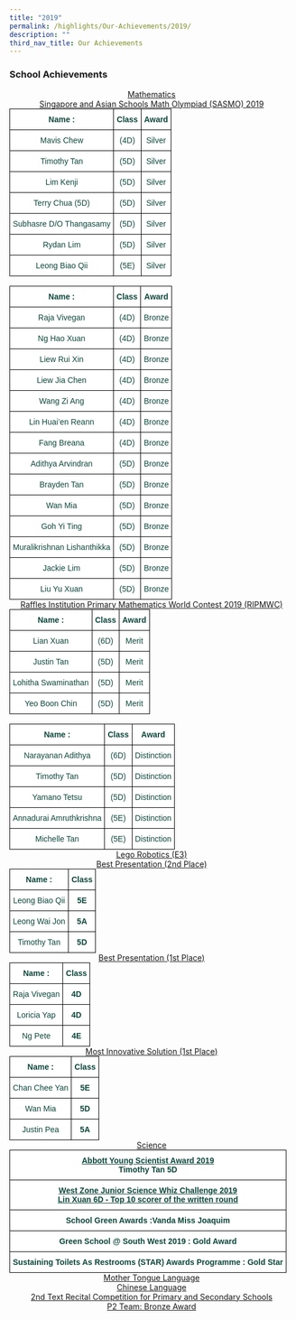 ```yaml
---
title: "2019"
permalink: /highlights/Our-Achievements/2019/
description: ""
third_nav_title: Our Achievements
---
```

### School Achievements

<center><u>Mathematics<br>Singapore and Asian Schools Math Olympiad (SASMO) 2019</u></center>

<style type="text/css">
.tg  {border-collapse:collapse;border-spacing:0;margin:0px auto;}
.tg td{border-color:black;border-style:solid;border-width:1px;font-family:Arial, sans-serif;font-size:14px;
  overflow:hidden;padding:10px 5px;word-break:normal;}
.tg th{border-color:black;border-style:solid;border-width:1px;font-family:Arial, sans-serif;font-size:14px;
  font-weight:normal;overflow:hidden;padding:10px 5px;word-break:normal;}
.tg .tg-yhj3{background-color:#FFF;color:#0C463A;text-align:center;vertical-align:middle}
.tg .tg-1pw2{background-color:#FFF;color:#0C463A;font-weight:bold;text-align:center;vertical-align:middle}
</style>
<table class="tg">
<tbody>
  <tr>
    <td class="tg-1pw2">Name :<br></td>
    <td class="tg-1pw2">Class<br></td>
    <td class="tg-1pw2">Award<br></td>
  </tr>
  <tr>
    <td class="tg-yhj3">Mavis Chew<br></td>
    <td class="tg-yhj3">(4D)<br></td>
    <td class="tg-yhj3">Silver<br></td>
  </tr>
  <tr>
    <td class="tg-yhj3">Timothy Tan<br></td>
    <td class="tg-yhj3">(5D)<br></td>
    <td class="tg-yhj3">Silver<br></td>
  </tr>
  <tr>
    <td class="tg-yhj3">Lim Kenji<br></td>
    <td class="tg-yhj3">(5D)<br></td>
    <td class="tg-yhj3">Silver<br></td>
  </tr>
  <tr>
    <td class="tg-yhj3">Terry Chua (5D)<br></td>
    <td class="tg-yhj3">(5D)<br></td>
    <td class="tg-yhj3">Silver<br></td>
  </tr>
  <tr>
    <td class="tg-yhj3">Subhasre D/O Thangasamy<br></td>
    <td class="tg-yhj3">(5D)<br></td>
    <td class="tg-yhj3">Silver<br></td>
  </tr>
  <tr>
    <td class="tg-yhj3">Rydan Lim<br></td>
    <td class="tg-yhj3">(5D)<br></td>
    <td class="tg-yhj3">Silver<br></td>
  </tr>
  <tr>
    <td class="tg-yhj3">Leong Biao Qii<br></td>
    <td class="tg-yhj3">(5E)<br></td>
    <td class="tg-yhj3">Silver</td>
  </tr>
</tbody>
</table>

<br>

<style type="text/css">
.tg  {border-collapse:collapse;border-spacing:0;margin:0px auto;}
.tg td{border-color:black;border-style:solid;border-width:1px;font-family:Arial, sans-serif;font-size:14px;
  overflow:hidden;padding:10px 5px;word-break:normal;}
.tg th{border-color:black;border-style:solid;border-width:1px;font-family:Arial, sans-serif;font-size:14px;
  font-weight:normal;overflow:hidden;padding:10px 5px;word-break:normal;}
.tg .tg-yhj3{background-color:#FFF;color:#0C463A;text-align:center;vertical-align:middle}
.tg .tg-1pw2{background-color:#FFF;color:#0C463A;font-weight:bold;text-align:center;vertical-align:middle}
</style>
<table class="tg">
<tbody>
  <tr>
    <td class="tg-1pw2">Name :<br></td>
    <td class="tg-1pw2">Class<br></td>
    <td class="tg-1pw2">Award<br></td>
  </tr>
  <tr>
    <td class="tg-yhj3">Raja Vivegan<br></td>
    <td class="tg-yhj3">(4D)<br></td>
    <td class="tg-yhj3">Bronze<br></td>
  </tr>
  <tr>
    <td class="tg-yhj3">Ng Hao Xuan<br></td>
    <td class="tg-yhj3">(4D)<br></td>
    <td class="tg-yhj3">Bronze<br></td>
  </tr>
  <tr>
    <td class="tg-yhj3">Liew Rui Xin<br></td>
    <td class="tg-yhj3">(4D)<br></td>
    <td class="tg-yhj3">Bronze<br></td>
  </tr>
  <tr>
    <td class="tg-yhj3">Liew Jia Chen<br></td>
    <td class="tg-yhj3">(4D)<br></td>
    <td class="tg-yhj3">Bronze<br></td>
  </tr>
  <tr>
    <td class="tg-yhj3">Wang Zi Ang<br></td>
    <td class="tg-yhj3">(4D)<br></td>
    <td class="tg-yhj3">Bronze<br></td>
  </tr>
  <tr>
    <td class="tg-yhj3">Lin Huai’en Reann<br></td>
    <td class="tg-yhj3">(4D)<br></td>
    <td class="tg-yhj3">Bronze<br></td>
  </tr>
  <tr>
    <td class="tg-yhj3">Fang Breana<br></td>
    <td class="tg-yhj3">(4D)<br></td>
    <td class="tg-yhj3">Bronze<br></td>
  </tr>
  <tr>
    <td class="tg-yhj3">Adithya Arvindran<br></td>
    <td class="tg-yhj3">(5D)<br></td>
    <td class="tg-yhj3">Bronze<br></td>
  </tr>
  <tr>
    <td class="tg-yhj3">Brayden Tan<br></td>
    <td class="tg-yhj3">(5D)<br></td>
    <td class="tg-yhj3">Bronze<br></td>
  </tr>
  <tr>
    <td class="tg-yhj3">Wan Mia<br></td>
    <td class="tg-yhj3">(5D)<br></td>
    <td class="tg-yhj3">Bronze<br></td>
  </tr>
  <tr>
    <td class="tg-yhj3">Goh Yi Ting<br></td>
    <td class="tg-yhj3">(5D)<br></td>
    <td class="tg-yhj3">Bronze<br></td>
  </tr>
  <tr>
    <td class="tg-yhj3">Muralikrishnan Lishanthikka<br></td>
    <td class="tg-yhj3">(5D)<br></td>
    <td class="tg-yhj3">Bronze<br></td>
  </tr>
  <tr>
    <td class="tg-yhj3">Jackie Lim<br></td>
    <td class="tg-yhj3">(5D)<br></td>
    <td class="tg-yhj3">Bronze<br></td>
  </tr>
  <tr>
    <td class="tg-yhj3">Liu Yu Xuan<br></td>
    <td class="tg-yhj3">(5D)<br></td>
    <td class="tg-yhj3">Bronze</td>
  </tr>
</tbody>
</table>

<center><u>Raffles Institution Primary Mathematics World Contest 2019 (RIPMWC)</u></center>

<style type="text/css">
.tg  {border-collapse:collapse;border-spacing:0;margin:0px auto;}
.tg td{border-color:black;border-style:solid;border-width:1px;font-family:Arial, sans-serif;font-size:14px;
  overflow:hidden;padding:10px 5px;word-break:normal;}
.tg th{border-color:black;border-style:solid;border-width:1px;font-family:Arial, sans-serif;font-size:14px;
  font-weight:normal;overflow:hidden;padding:10px 5px;word-break:normal;}
.tg .tg-yhj3{background-color:#FFF;color:#0C463A;text-align:center;vertical-align:middle}
.tg .tg-1pw2{background-color:#FFF;color:#0C463A;font-weight:bold;text-align:center;vertical-align:middle}
</style>
<table class="tg">
<tbody>
  <tr>
    <td class="tg-1pw2">Name :<br></td>
    <td class="tg-1pw2">Class<br></td>
    <td class="tg-1pw2">Award<br></td>
  </tr>
  <tr>
    <td class="tg-yhj3">Lian Xuan<br></td>
    <td class="tg-yhj3">(6D)<br></td>
    <td class="tg-yhj3">Merit<br></td>
  </tr>
  <tr>
    <td class="tg-yhj3">Justin Tan<br></td>
    <td class="tg-yhj3">(5D)<br></td>
    <td class="tg-yhj3">Merit<br></td>
  </tr>
  <tr>
    <td class="tg-yhj3">Lohitha Swaminathan<br></td>
    <td class="tg-yhj3">(5D)<br></td>
    <td class="tg-yhj3">Merit<br></td>
  </tr>
  <tr>
    <td class="tg-yhj3">Yeo Boon Chin<br></td>
    <td class="tg-yhj3">(5D)<br></td>
    <td class="tg-yhj3">Merit</td>
  </tr>
</tbody>
</table>

<br>

<style type="text/css">
.tg  {border-collapse:collapse;border-spacing:0;margin:0px auto;}
.tg td{border-color:black;border-style:solid;border-width:1px;font-family:Arial, sans-serif;font-size:14px;
  overflow:hidden;padding:10px 5px;word-break:normal;}
.tg th{border-color:black;border-style:solid;border-width:1px;font-family:Arial, sans-serif;font-size:14px;
  font-weight:normal;overflow:hidden;padding:10px 5px;word-break:normal;}
.tg .tg-yhj3{background-color:#FFF;color:#0C463A;text-align:center;vertical-align:middle}
.tg .tg-1pw2{background-color:#FFF;color:#0C463A;font-weight:bold;text-align:center;vertical-align:middle}
</style>
<table class="tg">
<tbody>
  <tr>
    <td class="tg-1pw2">Name :<br></td>
    <td class="tg-1pw2">Class<br></td>
    <td class="tg-1pw2">Award<br></td>
  </tr>
  <tr>
    <td class="tg-yhj3">Narayanan Adithya<br></td>
    <td class="tg-yhj3">(6D)<br></td>
    <td class="tg-yhj3">Distinction<br></td>
  </tr>
  <tr>
    <td class="tg-yhj3">Timothy Tan<br></td>
    <td class="tg-yhj3">(5D)<br></td>
    <td class="tg-yhj3">Distinction<br></td>
  </tr>
  <tr>
    <td class="tg-yhj3">Yamano Tetsu<br></td>
    <td class="tg-yhj3">(5D)<br></td>
    <td class="tg-yhj3">Distinction<br></td>
  </tr>
  <tr>
    <td class="tg-yhj3">Annadurai Amruthkrishna<br></td>
    <td class="tg-yhj3">(5E)<br></td>
    <td class="tg-yhj3">Distinction<br></td>
  </tr>
  <tr>
    <td class="tg-yhj3">Michelle Tan<br></td>
    <td class="tg-yhj3">(5E)<br></td>
    <td class="tg-yhj3">Distinction</td>
  </tr>
</tbody>
</table>

<center><u>Lego Robotics (E3)</u></center>
<center><u>Best Presentation (2nd Place)</u></center>


<style type="text/css">
.tg  {border-collapse:collapse;border-spacing:0;margin:0px auto;}
.tg td{border-color:black;border-style:solid;border-width:1px;font-family:Arial, sans-serif;font-size:14px;
  overflow:hidden;padding:10px 5px;word-break:normal;}
.tg th{border-color:black;border-style:solid;border-width:1px;font-family:Arial, sans-serif;font-size:14px;
  font-weight:normal;overflow:hidden;padding:10px 5px;word-break:normal;}
.tg .tg-yhj3{background-color:#FFF;color:#0C463A;text-align:center;vertical-align:middle}
.tg .tg-1pw2{background-color:#FFF;color:#0C463A;font-weight:bold;text-align:center;vertical-align:middle}
</style>
<table class="tg">
<tbody>
  <tr>
    <td class="tg-1pw2">Name :<br></td>
    <td class="tg-1pw2">Class<br></td>
  </tr>
  <tr>
    <td class="tg-yhj3">Leong Biao Qii<br></td>
    <td class="tg-1pw2">5E<br></td>
  </tr>
  <tr>
    <td class="tg-yhj3">Leong Wai Jon<br></td>
    <td class="tg-1pw2">5A<br></td>
  </tr>
  <tr>
    <td class="tg-yhj3">Timothy Tan<br></td>
    <td class="tg-1pw2">5D</td>
  </tr>
</tbody>
</table>


<center><u>Best Presentation (1st Place)</u></center>


<style type="text/css">
.tg  {border-collapse:collapse;border-spacing:0;margin:0px auto;}
.tg td{border-color:black;border-style:solid;border-width:1px;font-family:Arial, sans-serif;font-size:14px;
  overflow:hidden;padding:10px 5px;word-break:normal;}
.tg th{border-color:black;border-style:solid;border-width:1px;font-family:Arial, sans-serif;font-size:14px;
  font-weight:normal;overflow:hidden;padding:10px 5px;word-break:normal;}
.tg .tg-yhj3{background-color:#FFF;color:#0C463A;text-align:center;vertical-align:middle}
.tg .tg-1pw2{background-color:#FFF;color:#0C463A;font-weight:bold;text-align:center;vertical-align:middle}
</style>
<table class="tg">
<tbody>
  <tr>
    <td class="tg-1pw2">Name :<br></td>
    <td class="tg-1pw2">Class<br></td>
  </tr>
  <tr>
    <td class="tg-yhj3">Raja Vivegan<br></td>
    <td class="tg-1pw2">4D<br></td>
  </tr>
  <tr>
    <td class="tg-yhj3">Loricia Yap<br></td>
    <td class="tg-1pw2">4D<br></td>
  </tr>
  <tr>
    <td class="tg-yhj3">Ng Pete<br></td>
    <td class="tg-1pw2">4E</td>
  </tr>
</tbody>
</table>

<center><u>Most Innovative Solution (1st Place)</u></center>

<style type="text/css">
.tg  {border-collapse:collapse;border-spacing:0;margin:0px auto;}
.tg td{border-color:black;border-style:solid;border-width:1px;font-family:Arial, sans-serif;font-size:14px;
  overflow:hidden;padding:10px 5px;word-break:normal;}
.tg th{border-color:black;border-style:solid;border-width:1px;font-family:Arial, sans-serif;font-size:14px;
  font-weight:normal;overflow:hidden;padding:10px 5px;word-break:normal;}
.tg .tg-f32m{background-color:#FFF;color:#0C463A;font-weight:bold;text-align:center;vertical-align:top}
.tg .tg-jpkv{background-color:#FFF;color:#0C463A;text-align:center;vertical-align:top}
</style>
<table class="tg">
<tbody>
  <tr>
    <td class="tg-f32m">Name :<br></td>
    <td class="tg-f32m">Class<br></td>
  </tr>
  <tr>
    <td class="tg-jpkv">Chan Chee Yan<br></td>
    <td class="tg-f32m">5E<br></td>
  </tr>
  <tr>
    <td class="tg-jpkv">Wan Mia<br></td>
    <td class="tg-f32m">5D<br></td>
  </tr>
  <tr>
    <td class="tg-jpkv">Justin Pea<br></td>
    <td class="tg-f32m">5A</td>
  </tr>
</tbody>
</table>

<center><u>Science</u></center>

<style type="text/css">
.tg  {border-collapse:collapse;border-spacing:0;margin:0px auto;}
.tg td{border-color:black;border-style:solid;border-width:1px;font-family:Arial, sans-serif;font-size:14px;
  overflow:hidden;padding:10px 5px;word-break:normal;}
.tg th{border-color:black;border-style:solid;border-width:1px;font-family:Arial, sans-serif;font-size:14px;
  font-weight:normal;overflow:hidden;padding:10px 5px;word-break:normal;}
.tg .tg-g0l4{background-color:#FFF;color:#0C463A;font-weight:bold;text-align:center;text-decoration:underline;vertical-align:top}
.tg .tg-f32m{background-color:#FFF;color:#0C463A;font-weight:bold;text-align:center;vertical-align:top}
.tg .tg-1pw2{background-color:#FFF;color:#0C463A;font-weight:bold;text-align:center;vertical-align:middle}
</style>
<table class="tg">
<tbody>
  <tr>
    <td class="tg-f32m"><span style="text-decoration:underline">Abbott Young Scientist Award 2019</span><br>Timothy Tan 5D<br></td>
  </tr>
  <tr>
    <td class="tg-g0l4"><span style="text-decoration:underline">West Zone Junior Science Whiz Challenge 2019</span><br><span style="text-decoration:underline">Lin Xuan 6D - Top 10 scorer of the written round</span><br></td>
  </tr>
  <tr>
    <td class="tg-f32m">School Green Awards :Vanda Miss Joaquim<br></td>
  </tr>
  <tr>
    <td class="tg-1pw2">  Green School @ South West 2019 : Gold Award<br></td>
  </tr>
  <tr>
    <td class="tg-f32m">   Sustaining Toilets As Restrooms (STAR) Awards Programme : Gold Star  <br></td>
  </tr>
</tbody>
</table>


<center><u>Mother Tongue Language<br>
Chinese Language<br>
2nd Text Recital Competition for Primary and Secondary Schools<br>
	P2 Team: Bronze Award</u></center>